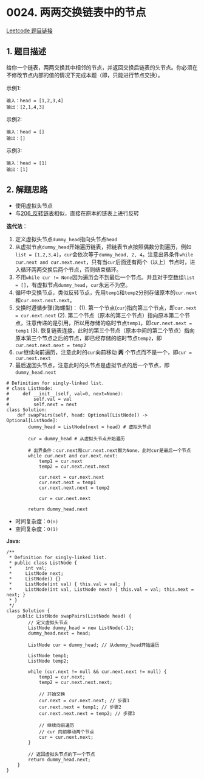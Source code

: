 # 0024. 两两交换链表中的节点
[Leetcode 题目链接](https://leetcode.com/problems/swap-nodes-in-pairs/)

## 1. 题目描述
给你一个链表，两两交换其中相邻的节点，并返回交换后链表的头节点。你必须在不修改节点内部的值的情况下完成本题（即，只能进行节点交换）。

示例1: 
```
输入：head = [1,2,3,4]
输出：[2,1,4,3]
```

示例2: 
```
输入：head = []
输出：[]
```

示例3: 
```
输入：head = [1]
输出：[1]
```

## 2. 解题思路
* 使用虚拟头节点
* 与[206_反转链表](/leetcode/0206_%E5%8F%8D%E8%BD%AC%E9%93%BE%E8%A1%A8.md)相似，直接在原本的链表上进行反转

**迭代法**：
1. 定义虚拟头节点`dummy_head`指向头节点`head`
2. 从虚拟节点`dummy_head`开始遍历链表，把链表节点按照偶数分割遍历，例如`list = [1,2,3,4]`，`cur`会依次等于`dummy_head, 2, 4`。注意出界条件`while cur.next and cur.next.next`，只有当`cur`后面还有两个（以上）节点时，进入循环两两交换后两个节点，否则结束循环。
3. 不用`while cur != None`因为遍历会不到最后一个节点。并且对于空数组`list = []`，有虚拟节点`dummy_head`，`cur`永远不为空。
4. 循环中交换节点，类似反转节点，先用`temp1`和`temp2`分别存储原本的`cur.next`和`cur.next.next.next`。
5. 交换时遵循步骤(海螺型)：
   (1). 第一个节点(`cur`)指向第三个节点，即`cur.next = cur.next.next`
   (2). 第二个节点（原本的第三个节点）指向原本第二个节点，注意传递的是引用，所以用存储的临时节点`temp1`，即`cur.next.next = temp1`
   (3). 恢复链表连接，此时的第三个节点（原本中间的第二个节点）指向原本第三个节点之后的节点，即已经存储的临时节点`temp2`，即`cur.next.next.next = temp2`
6. `cur`继续向前遍历，注意此时的`cur`向前移动 **两** 个节点而不是一个，即`cur = cur.next.next`
7. 最后返回头节点，注意此时的头节点是虚拟节点的后一个节点，即`dummy_head.next`

```
# Definition for singly-linked list.
# class ListNode:
#     def __init__(self, val=0, next=None):
#         self.val = val
#         self.next = next
class Solution:
    def swapPairs(self, head: Optional[ListNode]) -> Optional[ListNode]:
        dummy_head = ListNode(next = head) # 虚拟头节点

        cur = dummy_head # 从虚拟头节点开始遍历

        # 出界条件：cur.next和cur.next.next都为None，此时cur是最后一个节点
        while cur.next and cur.next.next:
            temp1 = cur.next
            temp2 = cur.next.next.next

            cur.next = cur.next.next
            cur.next.next = temp1
            cur.next.next.next = temp2

            cur = cur.next.next
        
        return dummy_head.next
```
* 时间复杂度：`O(n)`
* 空间复杂度：`O(1)`

**Java:**
```
/**
 * Definition for singly-linked list.
 * public class ListNode {
 *     int val;
 *     ListNode next;
 *     ListNode() {}
 *     ListNode(int val) { this.val = val; }
 *     ListNode(int val, ListNode next) { this.val = val; this.next = next; }
 * }
 */
class Solution {
    public ListNode swapPairs(ListNode head) {
        // 定义虚拟头节点
        ListNode dummy_head = new ListNode(-1);
        dummy_head.next = head;

        ListNode cur = dummy_head; // 从dummy_head开始遍历
        
        ListNode temp1;
        ListNode temp2;

        while (cur.next != null && cur.next.next != null) {
            temp1 = cur.next;
            temp2 = cur.next.next.next;

            // 开始交换
            cur.next = cur.next.next; // 步骤1
            cur.next.next = temp1; // 步骤2
            cur.next.next.next = temp2; // 步骤3

            // 继续向前遍历
            // cur 向前移动两个节点
            cur = cur.next.next;
        }

        // 返回虚拟头节点的下一个节点
        return dummy_head.next;
    }
}
```